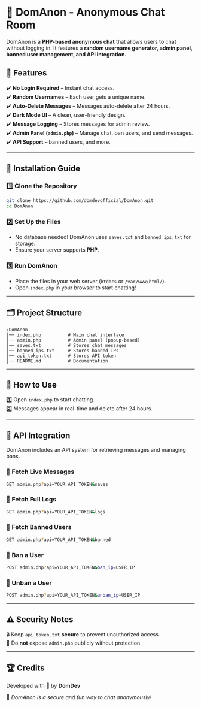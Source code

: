 # 💬 DomAnon - Anonymous Chat Room  

DomAnon is a **PHP-based anonymous chat** that allows users to chat without logging in. It features a **random username generator, admin panel, banned user management, and API integration.**  

## 🌟 Features  

✔️ **No Login Required** – Instant chat access.  
✔️ **Random Usernames** – Each user gets a unique name.  
✔️ **Auto-Delete Messages** – Messages auto-delete after 24 hours.  
✔️ **Dark Mode UI** – A clean, user-friendly design.  
✔️ **Message Logging** – Stores messages for admin review.  
✔️ **Admin Panel (`admin.php`)** – Manage chat, ban users, and send messages.  
✔️ **API Support** –  banned users, and more.  

---

## 📌 Installation Guide  

### 1️⃣ Clone the Repository  
```bash
git clone https://github.com/domdevofficial/DomAnon.git
cd DomAnon
```  

### 2️⃣ Set Up the Files  
- No database needed! DomAnon uses `saves.txt` and `banned_ips.txt` for storage.  
- Ensure your server supports **PHP**.  

### 3️⃣ Run DomAnon  
- Place the files in your web server (`htdocs` or `/var/www/html/`).  
- Open `index.php` in your browser to start chatting!  

---

## 🗂️ Project Structure  

```
/DomAnon
│── index.php          # Main chat interface
│── admin.php          # Admin panel (popup-based)
│── saves.txt          # Stores chat messages
│── banned_ips.txt     # Stores banned IPs
│── api_token.txt      # Stores API token
│── README.md          # Documentation
```

---

## 🎯 How to Use  

1️⃣ Open `index.php` to start chatting.  
2️⃣ Messages appear in real-time and delete after 24 hours.  

---

## 🔗 API Integration  

DomAnon includes an API system for retrieving messages and managing bans.  

### 🔹 Fetch Live Messages  
```bash
GET admin.php?api=YOUR_API_TOKEN&saves
```  

### 🔹 Fetch Full Logs  
```bash
GET admin.php?api=YOUR_API_TOKEN&logs
```  

### 🔹 Fetch Banned Users  
```bash
GET admin.php?api=YOUR_API_TOKEN&banned
```  

### 🔹 Ban a User  
```bash
POST admin.php?api=YOUR_API_TOKEN&ban_ip=USER_IP
```  

### 🔹 Unban a User  
```bash
POST admin.php?api=YOUR_API_TOKEN&unban_ip=USER_IP
```  

---

## ⚠️ Security Notes  

🔒 Keep `api_token.txt` **secure** to prevent unauthorized access.  
🛑 Do **not** expose `admin.php` publicly without protection.  

---

## 🏆 Credits  
Developed with 💙 by **DomDev**  

📌 *DomAnon is a secure and fun way to chat anonymously!*  
